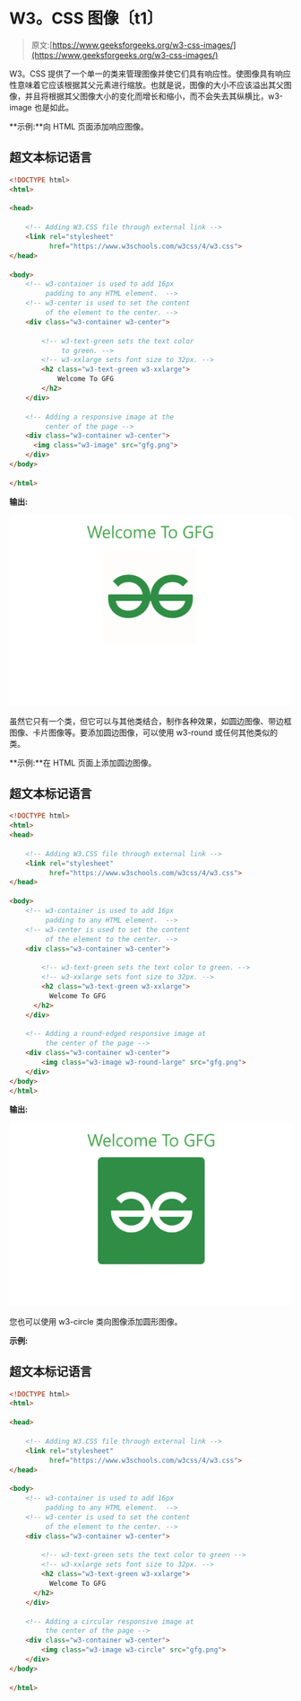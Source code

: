 # W3。CSS 图像〔t1〕

> 原文:[https://www.geeksforgeeks.org/w3-css-images/](https://www.geeksforgeeks.org/w3-css-images/)

W3。CSS 提供了一个单一的类来管理图像并使它们具有响应性。使图像具有响应性意味着它应该根据其父元素进行缩放。也就是说，图像的大小不应该溢出其父图像，并且将根据其父图像大小的变化而增长和缩小，而不会失去其纵横比，w3-image 也是如此。

**示例:**向 HTML 页面添加响应图像。

## 超文本标记语言

```html
<!DOCTYPE html>
<html>

<head>

    <!-- Adding W3.CSS file through external link -->
    <link rel="stylesheet" 
          href="https://www.w3schools.com/w3css/4/w3.css">
</head>

<body>
    <!-- w3-container is used to add 16px
         padding to any HTML element.  -->
    <!-- w3-center is used to set the content
         of the element to the center. -->
    <div class="w3-container w3-center">

        <!-- w3-text-green sets the text color
             to green. -->
        <!-- w3-xxlarge sets font size to 32px. -->
        <h2 class="w3-text-green w3-xxlarge">
            Welcome To GFG
        </h2>
    </div>

    <!-- Adding a responsive image at the 
         center of the page -->
    <div class="w3-container w3-center">
      <img class="w3-image" src="gfg.png">
    </div>
</body>

</html>
```

**输出:**

![](img/9719c2f56f142f8573e221c6b3ca2bf2.png)

虽然它只有一个类，但它可以与其他类结合，制作各种效果，如圆边图像、带边框图像、卡片图像等。要添加圆边图像，可以使用 w3-round 或任何其他类似的类。

**示例:**在 HTML 页面上添加圆边图像。

## 超文本标记语言

```html
<!DOCTYPE html>
<html>
<head>

    <!-- Adding W3.CSS file through external link -->
    <link rel="stylesheet" 
          href="https://www.w3schools.com/w3css/4/w3.css">
</head>

<body>
    <!-- w3-container is used to add 16px
         padding to any HTML element.  -->
    <!-- w3-center is used to set the content
         of the element to the center. -->
    <div class="w3-container w3-center">

        <!-- w3-text-green sets the text color to green. -->
        <!-- w3-xxlarge sets font size to 32px. -->
        <h2 class="w3-text-green w3-xxlarge">
          Welcome To GFG
      </h2>
    </div>

    <!-- Adding a round-edged responsive image at 
         the center of the page -->
    <div class="w3-container w3-center">
        <img class="w3-image w3-round-large" src="gfg.png">
    </div>
</body>
</html>
```

**输出:**

![](img/ce1c33ee4741da06781decf06600da54.png)

您也可以使用 w3-circle 类向图像添加圆形图像。

**示例:**

## 超文本标记语言

```html
<!DOCTYPE html>
<html>

<head>

    <!-- Adding W3.CSS file through external link -->
    <link rel="stylesheet" 
          href="https://www.w3schools.com/w3css/4/w3.css">
</head>

<body>
    <!-- w3-container is used to add 16px 
         padding to any HTML element.  -->
    <!-- w3-center is used to set the content
         of the element to the center. -->
    <div class="w3-container w3-center">

        <!-- w3-text-green sets the text color to green -->
        <!-- w3-xxlarge sets font size to 32px. -->
        <h2 class="w3-text-green w3-xxlarge">
          Welcome To GFG
      </h2>
    </div>

    <!-- Adding a circular responsive image at 
         the center of the page -->
    <div class="w3-container w3-center">
        <img class="w3-image w3-circle" src="gfg.png">
    </div>
</body>

</html>
```